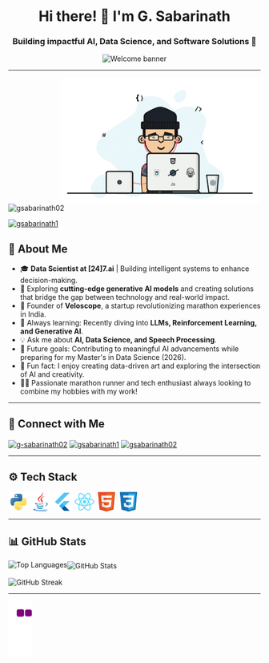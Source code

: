<h1 align="center">Hi there! 👋 I'm G. Sabarinath</h1>
<h3 align="center">Building impactful AI, Data Science, and Software Solutions 🚀</h3>

<p align="center">
  <img src="https://visme.co/blog/wp-content/uploads/2020/03/animation-software-header-wide.gif" alt="Welcome banner">
</p>

---

<img align="right" alt="Coding" width="400" src="https://raw.githubusercontent.com/kvssankar/kvssankar/main/programmer.gif">

<p align="left"> <img src="https://komarev.com/ghpvc/?username=gsabarinath02&label=Profile%20views&color=0e75b6&style=flat" alt="gsabarinath02" /> </p>

<p align="left"> <a href="https://twitter.com/gsabarinath1" target="blank"><img src="https://img.shields.io/twitter/follow/gsabarinath1?logo=twitter&style=for-the-badge" alt="gsabarinath1" /></a> </p>

## 🌟 About Me

- 🎓 **Data Scientist at [24]7.ai** | Building intelligent systems to enhance decision-making.
- 🚀 Exploring **cutting-edge generative AI models** and creating solutions that bridge the gap between technology and real-world impact.
- 🌟 Founder of **Veloscope**, a startup revolutionizing marathon experiences in India.
- 🌱 Always learning: Recently diving into **LLMs, Reinforcement Learning, and Generative AI**.
- 💡 Ask me about **AI, Data Science, and Speech Processing**.
- 🎯 Future goals: Contributing to meaningful AI advancements while preparing for my Master's in Data Science (2026).
- 🎨 Fun fact: I enjoy creating data-driven art and exploring the intersection of AI and creativity.
- 🏃‍♂️ Passionate marathon runner and tech enthusiast always looking to combine my hobbies with my work!

---

## 🔗 Connect with Me

<p align="left">
<a href="https://linkedin.com/in/g-sabarinath02" target="blank"><img align="center" src="https://raw.githubusercontent.com/rahuldkjain/github-profile-readme-generator/master/src/images/icons/Social/linked-in-alt.svg" alt="g-sabarinath02" height="30" width="40" /></a>
<a href="https://twitter.com/gsabarinath1" target="blank"><img align="center" src="https://raw.githubusercontent.com/rahuldkjain/github-profile-readme-generator/master/src/images/icons/Social/twitter.svg" alt="gsabarinath1" height="30" width="40" /></a>
<a href="https://instagram.com/gsabarinath02" target="blank"><img align="center" src="https://raw.githubusercontent.com/rahuldkjain/github-profile-readme-generator/master/src/images/icons/Social/instagram.svg" alt="gsabarinath02" height="30" width="40" /></a>
</p>

---

## ⚙️ Tech Stack

<p align="left">
  <img align="center" alt="Python" height="40" width="40" src="https://raw.githubusercontent.com/devicons/devicon/master/icons/python/python-original.svg">
  <img align="center" alt="Java" height="40" width="40" src="https://raw.githubusercontent.com/devicons/devicon/master/icons/java/java-original.svg">
  <img align="center" alt="Flutter" height="40" width="40" src="https://raw.githubusercontent.com/github/explore/80688e429a7d4ef2fca1e82350fe8e3517d3494d/topics/flutter/flutter.png">
  <img align="center" alt="React" height="40" width="40" src="https://raw.githubusercontent.com/devicons/devicon/master/icons/react/react-original.svg">
  <img align="center" alt="HTML" height="40" width="40" src="https://raw.githubusercontent.com/devicons/devicon/master/icons/html5/html5-original.svg">
  <img align="center" alt="CSS" height="40" width="40" src="https://raw.githubusercontent.com/devicons/devicon/master/icons/css3/css3-original.svg">
</p>

---

## 📊 GitHub Stats

<p>
  <img align="left" src="https://github-readme-stats.vercel.app/api/top-langs?username=gsabarinath02&show_icons=true&locale=en&layout=compact&theme=radical" alt="Top Languages" />
</p>

<p>
  <img align="center" src="https://github-readme-stats.vercel.app/api?username=gsabarinath02&show_icons=true&locale=en&theme=radical" alt="GitHub Stats" />
</p>

<p>
  <img align="center" src="https://github-readme-streak-stats.herokuapp.com/?user=gsabarinath02&theme=radical" alt="GitHub Streak" />
</p>

---

![snake gif](https://github.com/gsabarinath02/gsabarinath02/blob/output/github-contribution-grid-snake.gif)
